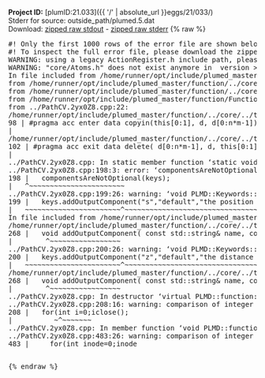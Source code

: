 **Project ID:** [plumID:21.033]({{ '/' | absolute_url }}eggs/21/033/)  
Stderr for source:  outside_path/plumed.5.dat   
Download: [zipped raw stdout](plumed.5.dat.plumed_master.stdout.txt.zip) - [zipped raw stderr](plumed.5.dat.plumed_master.stderr.txt.zip) 
{% raw %}
<pre>
#! Only the first 1000 rows of the error file are shown below
#! To inspect the full error file, please download the zipped raw stderr file above
WARNING: using a legacy ActionRegister.h include path, please use <<#include "core/ActionRegister.h">>
WARNING: "core/Atoms.h" does not exist anymore in  version >=2.10, you should change your code.
In file included from /home/runner/opt/include/plumed_master/function/../core/../tools/Tools.h:27,
from /home/runner/opt/include/plumed_master/function/../core/Action.h:28,
from /home/runner/opt/include/plumed_master/function/../core/ActionWithValue.h:25,
from /home/runner/opt/include/plumed_master/function/Function.h:25,
from ../PathCV.2yx0Z8.cpp:22:
/home/runner/opt/include/plumed_master/function/../core/../tools/Tensor.h:98: warning: ignoring ‘#pragma acc enter’ [-Wunknown-pragmas]
98 | #pragma acc enter data copyin(this[0:1], d, d[0:n*m-1])
|
/home/runner/opt/include/plumed_master/function/../core/../tools/Tensor.h:102: warning: ignoring ‘#pragma acc exit’ [-Wunknown-pragmas]
102 | #pragma acc exit data delete( d[0:n*m-1], d, this[0:1])
|
../PathCV.2yx0Z8.cpp: In static member function ‘static void PLMD::function::PathCV::registerKeywords(PLMD::Keywords&)’:
../PathCV.2yx0Z8.cpp:198:3: error: ‘componentsAreNotOptional’ was not declared in this scope
198 |   componentsAreNotOptional(keys);
|   ^~~~~~~~~~~~~~~~~~~~~~~~
../PathCV.2yx0Z8.cpp:199:26: warning: ‘void PLMD::Keywords::addOutputComponent(const std::string&, const std::string&, const std::string&)’ is deprecated: Use addOutputComponent with four argument and specify valid types for value from scalar/vector/matrix/grid [-Wdeprecated-declarations]
199 |   keys.addOutputComponent("s","default","the position on the path");
|   ~~~~~~~~~~~~~~~~~~~~~~~^~~~~~~~~~~~~~~~~~~~~~~~~~~~~~~~~~~~~~~~~~
In file included from /home/runner/opt/include/plumed_master/function/../core/Action.h:27:
/home/runner/opt/include/plumed_master/function/../core/../tools/Keywords.h:268:8: note: declared here
268 |   void addOutputComponent( const std::string& name, const std::string& key, const std::string& descr );
|        ^~~~~~~~~~~~~~~~~~
../PathCV.2yx0Z8.cpp:200:26: warning: ‘void PLMD::Keywords::addOutputComponent(const std::string&, const std::string&, const std::string&)’ is deprecated: Use addOutputComponent with four argument and specify valid types for value from scalar/vector/matrix/grid [-Wdeprecated-declarations]
200 |   keys.addOutputComponent("z","default","the distance from the path");
|   ~~~~~~~~~~~~~~~~~~~~~~~^~~~~~~~~~~~~~~~~~~~~~~~~~~~~~~~~~~~~~~~~~~~
/home/runner/opt/include/plumed_master/function/../core/../tools/Keywords.h:268:8: note: declared here
268 |   void addOutputComponent( const std::string& name, const std::string& key, const std::string& descr );
|        ^~~~~~~~~~~~~~~~~~
../PathCV.2yx0Z8.cpp: In destructor ‘virtual PLMD::function::PathCV::~PathCV()’:
../PathCV.2yx0Z8.cpp:208:16: warning: comparison of integer expressions of different signedness: ‘int’ and ‘unsigned int’ [-Wsign-compare]
208 |   for(int i=0;i<mw_n_;++i){
|               ~^~~~~~
../PathCV.2yx0Z8.cpp: In constructor ‘PLMD::function::PathCV::PathCV(const PLMD::ActionOptions&)’:
../PathCV.2yx0Z8.cpp:236:16: warning: comparison of integer expressions of different signedness: ‘int’ and ‘unsigned int’ [-Wsign-compare]
236 |   for(int i=0;i<mw_n_;++i){
|               ~^~~~~~
../PathCV.2yx0Z8.cpp:259:11: warning: comparison of integer expressions of different signedness: ‘int’ and ‘unsigned int’ [-Wsign-compare]
259 |       if(i==mw_id_) ifiles[i]->close();
|          ~^~~~~~~~
../PathCV.2yx0Z8.cpp: In member function ‘void PLMD::function::PathCV::generatePath()’:
../PathCV.2yx0Z8.cpp:483:26: warning: comparison of integer expressions of different signedness: ‘int’ and ‘unsigned int’ [-Wsign-compare]
483 |     for(int inode=0;inode<nnodes;inode++){
|                     ~~~~~^~~~~~~
../PathCV.2yx0Z8.cpp: In member function ‘void PLMD::function::PathCV::readMultipleWalkers()’:
../PathCV.2yx0Z8.cpp:941:16: warning: comparison of integer expressions of different signedness: ‘int’ and ‘unsigned int’ [-Wsign-compare]
941 |   for(int i=0;i<mw_n_;++i){
|               ~^~~~~~
../PathCV.2yx0Z8.cpp:942:9: warning: comparison of integer expressions of different signedness: ‘int’ and ‘unsigned int’ [-Wsign-compare]
942 |     if(i==mw_id_) continue;
|        ~^~~~~~~~
../PathCV.2yx0Z8.cpp:957:5: error: invalid use of incomplete type ‘class PLMD::Communicator’
957 |     comm.Barrier();
|     ^~~~
In file included from /home/runner/opt/include/plumed_master/function/../core/../tools/OFile.h:25,
from /home/runner/opt/include/plumed_master/function/../core/../tools/Log.h:25,
from /home/runner/opt/include/plumed_master/function/../core/Action.h:30:
/home/runner/opt/include/plumed_master/function/../core/../tools/FileBase.h:29:7: note: forward declaration of ‘class PLMD::Communicator’
29 | class Communicator;
|       ^~~~~~~~~~~~
../PathCV.2yx0Z8.cpp:958:5: error: invalid use of incomplete type ‘class PLMD::Communicator’
958 |     multi_sim_comm.Barrier();
|     ^~~~~~~~~~~~~~
/home/runner/opt/include/plumed_master/function/../core/../tools/FileBase.h:29:7: note: forward declaration of ‘class PLMD::Communicator’
29 | class Communicator;
|       ^~~~~~~~~~~~
terminate called after throwing an instance of 'PLMD::Plumed::ExceptionError'
what():
(core/PlumedMain.cpp:1502) void PLMD::PlumedMain::load(const std::string&)
An error happened while executing command env PLUMED_ROOT='/home/runner/opt/lib/plumed_master' PLUMED_VERSION='2.11.0-dev' PLUMED_HTMLDIR='/home/runner/opt/share/doc/plumed_master' PLUMED_INCLUDEDIR='/home/runner/opt/include' PLUMED_PROGRAM_NAME='plumed_master' PLUMED_IS_INSTALLED='yes' "/home/runner/opt/lib/plumed_master"/scripts/mklib.sh -n -o ./../PathCV.2.11.0-dev.so ../PathCV.cpp

[pkrvm7jw40e0xgp:11567] *** Process received signal ***
[pkrvm7jw40e0xgp:11567] Signal: Aborted (6)
[pkrvm7jw40e0xgp:11567] Signal code:  (-6)
[pkrvm7jw40e0xgp:11567] [ 0] /lib/x86_64-linux-gnu/libc.so.6(+0x45330)[0x7f64cc845330]
[pkrvm7jw40e0xgp:11567] [ 1] /lib/x86_64-linux-gnu/libc.so.6(pthread_kill+0x11c)[0x7f64cc89eb2c]
[pkrvm7jw40e0xgp:11567] [ 2] /lib/x86_64-linux-gnu/libc.so.6(gsignal+0x1e)[0x7f64cc84527e]
[pkrvm7jw40e0xgp:11567] [ 3] /lib/x86_64-linux-gnu/libc.so.6(abort+0xdf)[0x7f64cc8288ff]
[pkrvm7jw40e0xgp:11567] [ 4] /lib/x86_64-linux-gnu/libstdc++.so.6(+0xa5ff5)[0x7f64ccca5ff5]
[pkrvm7jw40e0xgp:11567] [ 5] /lib/x86_64-linux-gnu/libstdc++.so.6(+0xbb0da)[0x7f64cccbb0da]
[pkrvm7jw40e0xgp:11567] [ 6] /lib/x86_64-linux-gnu/libstdc++.so.6(_ZSt10unexpectedv+0x0)[0x7f64ccca5a55]
[pkrvm7jw40e0xgp:11567] [ 7] /lib/x86_64-linux-gnu/libstdc++.so.6(+0xa5a6f)[0x7f64ccca5a6f]
[pkrvm7jw40e0xgp:11567] [ 8] plumed_master(+0x146dd)[0x558dea17c6dd]
[pkrvm7jw40e0xgp:11567] [ 9] /lib/x86_64-linux-gnu/libc.so.6(+0x2a1ca)[0x7f64cc82a1ca]
[pkrvm7jw40e0xgp:11567] [10] /lib/x86_64-linux-gnu/libc.so.6(__libc_start_main+0x8b)[0x7f64cc82a28b]
[pkrvm7jw40e0xgp:11567] [11] plumed_master(+0x15365)[0x558dea17d365]
[pkrvm7jw40e0xgp:11567] *** End of error message ***
</pre>
{% endraw %}
